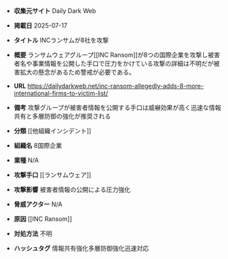- **収集元サイト**
Daily Dark Web

- **掲載日**
2025-07-17

- **タイトル**
INCランサムが8社を攻撃

- **概要**
ランサムウェアグループ[[INC Ransom]]が8つの国際企業を攻撃し被害者名や事業情報を公開した手口で圧力をかけている攻撃の詳細は不明だが被害拡大の懸念があるため警戒が必要である。

- **URL**
https://dailydarkweb.net/inc-ransom-allegedly-adds-8-more-international-firms-to-victim-list/

- **備考**
攻撃グループが被害者情報を公開する手口は威嚇効果が高く迅速な情報共有と多層防御の強化が推奨される

- **分類**
[[他組織インシデント]]

- **組織名**
8国際企業

- **業種**
N/A

- **攻撃手口**
[[ランサムウェア]]

- **攻撃影響**
被害者情報の公開による圧力強化

- **脅威アクター**
N/A

- **原因**
[[INC Ransom]]

- **対処方法**
不明

- **ハッシュタグ**
情報共有強化多層防御強化迅速対応
